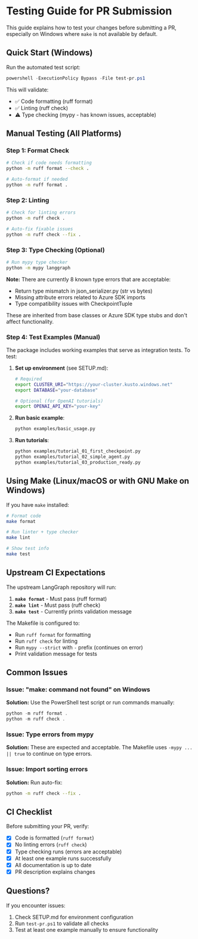 # Testing Guide for PR Submission

This guide explains how to test your changes before submitting a PR, especially on Windows where `make` is not available by default.

## Quick Start (Windows)

Run the automated test script:

```powershell
powershell -ExecutionPolicy Bypass -File test-pr.ps1
```

This will validate:
- ✅ Code formatting (ruff format)
- ✅ Linting (ruff check)
- ⚠️ Type checking (mypy - has known issues, acceptable)

## Manual Testing (All Platforms)

### Step 1: Format Check

```bash
# Check if code needs formatting
python -m ruff format --check .

# Auto-format if needed
python -m ruff format .
```

### Step 2: Linting

```bash
# Check for linting errors
python -m ruff check .

# Auto-fix fixable issues
python -m ruff check --fix .
```

### Step 3: Type Checking (Optional)

```bash
# Run mypy type checker
python -m mypy langgraph
```

**Note:** There are currently 8 known type errors that are acceptable:
- Return type mismatch in json_serializer.py (str vs bytes)
- Missing attribute errors related to Azure SDK imports
- Type compatibility issues with CheckpointTuple

These are inherited from base classes or Azure SDK type stubs and don't affect functionality.

### Step 4: Test Examples (Manual)

The package includes working examples that serve as integration tests. To test:

1. **Set up environment** (see SETUP.md):
   ```bash
   # Required
   export CLUSTER_URI="https://your-cluster.kusto.windows.net"
   export DATABASE="your-database"
   
   # Optional (for OpenAI tutorials)
   export OPENAI_API_KEY="your-key"
   ```

2. **Run basic example**:
   ```bash
   python examples/basic_usage.py
   ```

3. **Run tutorials**:
   ```bash
   python examples/tutorial_01_first_checkpoint.py
   python examples/tutorial_02_simple_agent.py
   python examples/tutorial_03_production_ready.py
   ```

## Using Make (Linux/macOS or with GNU Make on Windows)

If you have `make` installed:

```bash
# Format code
make format

# Run linter + type checker
make lint

# Show test info
make test
```

## Upstream CI Expectations

The upstream LangGraph repository will run:

1. **`make format`** - Must pass (ruff format)
2. **`make lint`** - Must pass (ruff check)
3. **`make test`** - Currently prints validation message

The Makefile is configured to:
- Run `ruff format` for formatting
- Run `ruff check` for linting
- Run `mypy --strict` with `-` prefix (continues on error)
- Print validation message for tests

## Common Issues

### Issue: "make: command not found" on Windows

**Solution:** Use the PowerShell test script or run commands manually:
```powershell
python -m ruff format .
python -m ruff check .
```

### Issue: Type errors from mypy

**Solution:** These are expected and acceptable. The Makefile uses `-mypy ... || true` to continue on type errors.

### Issue: Import sorting errors

**Solution:** Run auto-fix:
```bash
python -m ruff check --fix .
```

## CI Checklist

Before submitting your PR, verify:

- [x] Code is formatted (`ruff format`)
- [x] No linting errors (`ruff check`)
- [x] Type checking runs (errors are acceptable)
- [x] At least one example runs successfully
- [x] All documentation is up to date
- [x] PR description explains changes

## Questions?

If you encounter issues:
1. Check SETUP.md for environment configuration
2. Run `test-pr.ps1` to validate all checks
3. Test at least one example manually to ensure functionality
